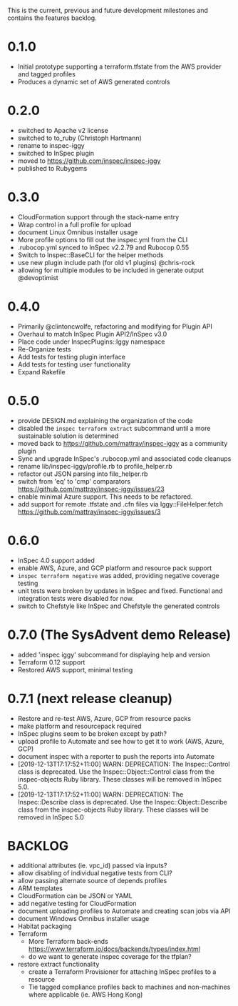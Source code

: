 This is the current, previous and future development milestones and contains the features backlog.

# 0.1.0 #
* Initial prototype supporting a terraform.tfstate from the AWS provider and tagged profiles
* Produces a dynamic set of AWS generated controls

# 0.2.0 #
* switched to Apache v2 license
* switched to to_ruby (Christoph Hartmann)
* rename to inspec-iggy
* switched to InSpec plugin
* moved to https://github.com/inspec/inspec-iggy
* published to Rubygems

# 0.3.0 #
* CloudFormation support through the stack-name entry
* Wrap control in a full profile for upload
* document Linux Omnibus installer usage
* More profile options to fill out the inspec.yml from the CLI
* .rubocop.yml synced to InSpec v2.2.79 and Rubocop 0.55
* Switch to Inspec::BaseCLI for the helper methods
* use new plugin include path (for old v1 plugins) @chris-rock
* allowing for multiple modules to be included in generate output @devoptimist

# 0.4.0 #
* Primarily @clintoncwolfe, refactoring and modifying for Plugin API
* Overhaul to match InSpec Plugin API2/InSpec v3.0
* Place code under InspecPlugins::Iggy namespace
* Re-Organize tests
* Add tests for testing plugin interface
* Add tests for testing user functionality
* Expand Rakefile

# 0.5.0
* provide DESIGN.md explaining the organization of the code
* disabled the `inspec terraform extract` subcommand until a more sustainable solution is determined
* moved back to https://github.com/mattray/inspec-iggy as a community plugin
* Sync and upgrade InSpec's .rubocop.yml and associated code cleanups
* rename lib/inspec-iggy/profile.rb to profile_helper.rb
* refactor out JSON parsing into file_helper.rb
* switch from 'eq' to 'cmp' comparators https://github.com/mattray/inspec-iggy/issues/23
* enable minimal Azure support. This needs to be refactored.
* add support for remote .tfstate and .cfn files via Iggy::FileHelper.fetch https://github.com/mattray/inspec-iggy/issues/3

# 0.6.0
* InSpec 4.0 support added
* enable AWS, Azure, and GCP platform and resource pack support
* `inspec terraform negative` was added, providing negative coverage testing
* unit tests were broken by updates in InSpec and fixed. Functional and integration tests were disabled for now.
* switch to Chefstyle like InSpec and Chefstyle the generated controls

# 0.7.0 (The SysAdvent demo Release)
* added 'inspec iggy' subcommand for displaying help and version
* Terraform 0.12 support
* Restored AWS support, minimal testing

# 0.7.1 (next release cleanup)
* Restore and re-test AWS, Azure, GCP from resource packs
* make platform and resourcepack required
* InSpec plugins seem to be broken except by path?
* upload profile to Automate and see how to get it to work (AWS, Azure, GCP)
* document inspec with a reporter to push the reports into Automate
* [2019-12-13T17:17:52+11:00] WARN: DEPRECATION: The Inspec::Control class is deprecated. Use the Inspec::Object::Control class from the inspec-objects Ruby library. These classes will be removed in InSpec 5.0.
* [2019-12-13T17:17:52+11:00] WARN: DEPRECATION: The Inspec::Describe class is deprecated. Use the Inspec::Object::Describe class from the inspec-objects Ruby library. These classes will be removed in InSpec 5.0

# BACKLOG #
* additional attributes (ie. vpc_id) passed via inputs?
* allow disabling of individual negative tests from CLI?
* allow passing alternate source of depends profiles
* ARM templates
* CloudFormation can be JSON or YAML
* add negative testing for CloudFormation
* document uploading profiles to Automate and creating scan jobs via API
* document Windows Omnibus installer usage
* Habitat packaging
* Terraform
  * More Terraform back-ends https://www.terraform.io/docs/backends/types/index.html
  * do we want to generate inspec coverage for the tfplan?
* restore extract functionality
  * create a Terraform Provisioner for attaching InSpec profiles to a resource
  * Tie tagged compliance profiles back to machines and non-machines where applicable (ie. AWS Hong Kong)
